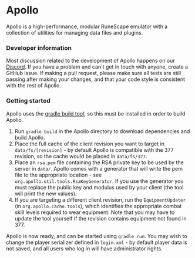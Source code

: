 # Apollo

Apollo is a high-performance, modular RuneScape emulator with a collection of utilities for managing data files and plugins.

### Developer information

Most discussion related to the development of Apollo happens on our [Discord](https://discord.gg/Fuft67P). If you have a problem and can't get in touch with anyone, create a GitHub issue. If making a pull request, please make sure all tests are still passing after making your changes, and that your code style is consistent with the rest of Apollo.

### Getting started

Apollo uses the [gradle build tool](https://gradle.org), so this must be installed in order to build Apollo.

1. Run `gradle build` in the Apollo directory to download dependencies and build Apollo.
2. Place the full cache of the client revision you want to target in `data/fs/[revision]` - by default Apollo is compatible with the 377 revision, so the cache would be placed in `data/fs/377`.
3. Place an `rsa.pem` file containing the RSA private key to be used by the server in `data/`. Apollo comes with a generator that will write the pem file to the appropriate location - see `org.apollo.util.tools.RsaKeyGenerator`. If you use the generator you must replace the public key and modulus used by your client (the tool will print the new values).
4. If you are targeting a different client revision, run the `EquipmentUpdater` (in `org.apollo.cache.tools`), which identifies the appropriate combat skill levels required to wear equipment. Note that you may have to update the tool yourself if the revision contains equipment not found in 377.

Apollo is now ready, and can be started using `gradle run`. You may wish to change the player serializer defined in `login.xml` - by default player data is not saved, and all users who log in will have administrator rights.